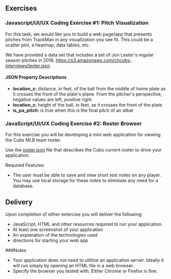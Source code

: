 ## Exercises

### Javascript/UI/UX Coding Exercise #1: Pitch Visualization
For this task, we would like you to build a web page/app that presents pitches from TrackMan in any visualization you see fit. This could be a scatter plot, a heatmap, data tables, etc.

We have provided a data set that includes a set of Jon Lester's regular season pitches in 2016.
https://s3.amazonaws.com/chcubs-interviews/lester.json 

#### JSON Property Descriptions
- **location_x:** distance, in feet, of the ball from the middle of home plate as it crosses the front of the plate's plane. From the pitcher's perspective, negative values are left, positive right.
- **location_z:** height of the ball, in feet, as it crosses the front of the plate.
- **is_pa_pitch:** is true when this is the final pitch of an atbat

### JavaScript/UI/UX Coding Exercise #2: Roster Browser
For this exercise you will be developing a mini web application for viewing the Cubs MLB
team roster. 

Use the [roster.json](roster.json) file that describes the Cubs current roster to
drive your application.

Required Features:
* The user must be able to save and view short text notes on any player. You may use local storage for these notes to eliminate any need for a database.

## Delivery
Upon completion of either extercise you will deliver the following:
* JavaScript, HTML and other resources required to run your application.
* At least one screenshot of your application
* An explanation of the technologies used
* directions for starting your web app

###Notes
* Your application does not need to utilitze an application server. Ideally it
will run simply by opening an HTML file in a web browser.
* Specify the browser you tested with. Either Chrome or Firefox is fine.
